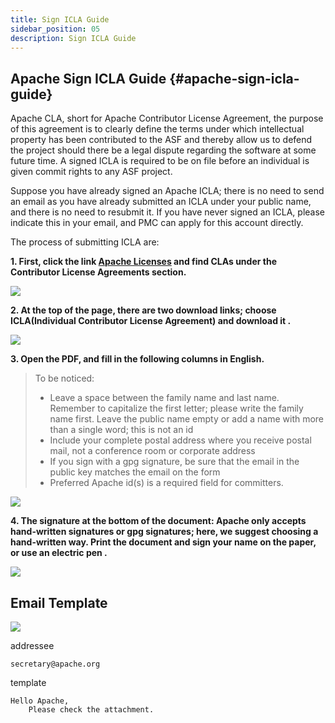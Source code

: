 ```yaml
---
title: Sign ICLA Guide
sidebar_position: 05
description: Sign ICLA Guide
---
```


## Apache Sign ICLA Guide {#apache-sign-icla-guide}

Apache CLA, short for Apache Contributor License Agreement, the purpose of this agreement is to clearly define the terms under which intellectual property has been contributed to the ASF and thereby allow us to defend the project should there be a legal dispute regarding the software at some future time.
A signed ICLA is required to be on file before an individual is given commit rights to any ASF project.

Suppose you have already signed an Apache ICLA; there is no need to send an email as you have already submitted an ICLA under your public name, and there is no need to resubmit it. If you have never signed an ICLA, please indicate this in your email, and PMC can apply for this account directly.

The process of submitting ICLA are:

**1. First, click the link [Apache Licenses](https://www.apache.org/licenses/#clas) and find CLAs under the Contributor License Agreements section.**

![](/img/Icla/page_link.png)

**2.  At the top of the page, there are two download links; choose ICLA(Individual Contributor License Agreement) and download it .**

![](/img/Icla/download.png)

**3. Open the PDF, and fill in the following columns in English.**

> To be noticed:
>
> - Leave a space between the family name and last name. Remember to capitalize the first letter; please write the family name first. Leave the public name empty or add a name with more than a single word; this is not an id
> - Include your complete postal address where you receive postal mail, not a conference room or corporate address
> - If you sign with a gpg signature, be sure that the email in the public key matches the email on the form
> - Preferred Apache id(s) is a required field for committers.

![](/img/Icla/write_info.png)

**4. The signature at the bottom of the document: Apache only accepts hand-written signatures or gpg signatures; here, we suggest choosing a hand-written way. Print the document and sign your name on the paper, or use an electric pen .**

![](/img/Icla/sign.png)

## Email Template 

![](/img/Icla/email.png)

addressee

```
secretary@apache.org
```

template

```
Hello Apache, 
    Please check the attachment.
```
